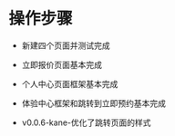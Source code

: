 # 操作步骤

* 新建四个页面并测试完成

* 立即报价页面基本完成

* 个人中心页面框架基本完成

* 体验中心框架和跳转到立即预约基本完成

* v0.0.6-kane-优化了跳转页面的样式
